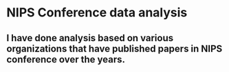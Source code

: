 # NIPS Conference data analysis
## I have done analysis based on various organizations that have published papers in NIPS conference over the years.
